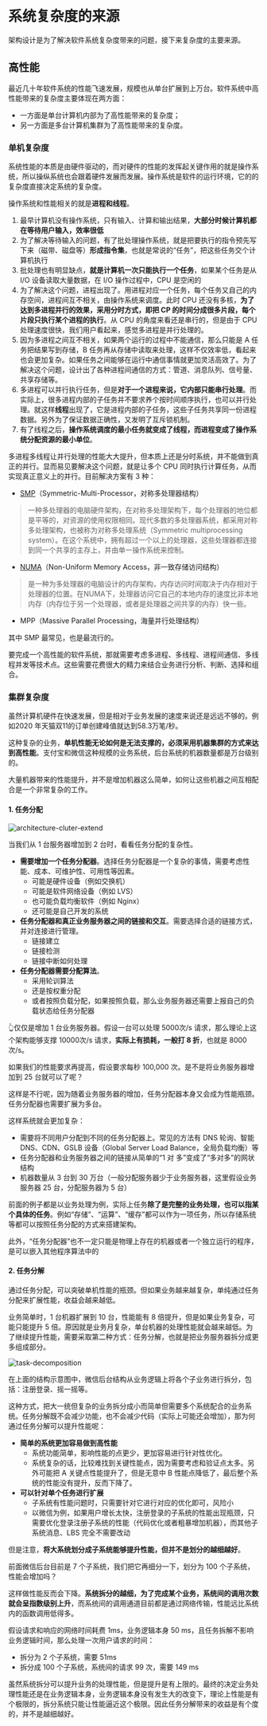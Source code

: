 # 系统复杂度的来源

架构设计是为了解决软件系统复杂度带来的问题，接下来复杂度的主要来源。

## 高性能

最近几十年软件系统的性能飞速发展，规模也从单台扩展到上万台。软件系统中高性能带来的复杂度主要体现在两方面：
- 一方面是单台计算机内部为了高性能带来的复杂度；
- 另一方面是多台计算机集群为了高性能带来的复杂度。

### 单机复杂度

系统性能的本质是由硬件驱动的，而对硬件的性能的发挥起关键作用的就是操作系统，所以操纵系统也会跟着硬件发展而发展。操作系统是软件的运行环境，它的的复杂度直接决定系统的复杂度。

操作系统和性能相关的就是**进程和线程**。

1. 最早计算机没有操作系统，只有输入、计算和输出结果，**大部分时候计算机都在等待用户输入，效率很低**
2. 为了解决等待输入的问题，有了批处理操作系统，就是把要执行的指令预先写下来（磁带、磁盘等）**形成指令集**，也就是常说的“任务”，把这些任务交个计算机执行
3. 批处理也有明显缺点，**就是计算机一次只能执行一个任务**，如果某个任务是从 I/O 设备读取大量数据，在 I/O 操作过程中，CPU 是空闲的
4. 为了解决这个问题，进程出现了。用进程对应一个任务，每个任务又自己的内存空间，进程间互不相关，由操作系统来调度。此时 CPU 还没有多核，**为了达到多进程并行的效果，采用分时方式，即把 CP 的时间分成很多片段，每个片段只执行某个进程的执行**。从 CPU 的角度来看还是串行的，但是由于 CPU 处理速度很快，我们用户看起来，感觉多进程是并行处理的。
5. 因为多进程之间互不相关，如果两个运行的过程中不能通信，那么只能是 A 任务把结果写到存储，B 任务再从存储中读取来处理，这样不仅效率低，看起来也会更加复杂。如果任务之间能够在运行中通信事情就更加灵活高效了。为了解决这个问题，设计出了各种进程间通信的方式：管道、消息队列、信号量、共享存储等。
6. 多进程可以并行执行任务，但是**对于一个进程来说，它内部只能串行处理**。而实际上，很多进程内部的子任务并不要求养个按时间顺序执行，也可以并行处理。就这样**线程**出现了，它是进程内部的子任务，这些子任务共享同一份进程数据。另外为了保证数据正确性，又发明了互斥锁机制。
7. 有了线程之后，**操作系统调度的最小任务就变成了线程，而进程变成了操作系统分配资源的最小单位**。

多进程多线程让并行处理的性能大大提升，但本质上还是分时系统，并不能做到真正的并行。显而易见要解决这个问题，就是让多个 CPU 同时执行计算任务，从而实现真正意义上的并行。目前解决方案有 3 种：
- [SMP](https://zh.wikipedia.org/wiki/%E5%AF%B9%E7%A7%B0%E5%A4%9A%E5%A4%84%E7%90%86)（Symmetric-Multi-Processor，对称多处理器结构）
> 一种多处理器的电脑硬件架构，在对称多处理架构下，每个处理器的地位都是平等的，对资源的使用权限相同。现代多数的多处理器系统，都采用对称多处理架构，也被称为对称多处理系统（Symmetric multiprocessing system）。在这个系统中，拥有超过一个以上的处理器，这些处理器都连接到同一个共享的主存上，并由单一操作系统来控制。
- [NUMA](https://zh.wikipedia.org/wiki/%E9%9D%9E%E5%9D%87%E5%8C%80%E8%AE%BF%E5%AD%98%E6%A8%A1%E5%9E%8B)（Non-Uniform Memory Access，非一致存储访问结构）
> 是一种为多处理器的电脑设计的内存架构，内存访问时间取决于内存相对于处理器的位置。在NUMA下，处理器访问它自己的本地内存的速度比非本地内存（内存位于另一个处理器，或者是处理器之间共享的内存）快一些。
- MPP（Massive Parallel Processing，海量并行处理结构）

其中 SMP 最常见，也是最流行的。

要完成一个高性能的软件系统，那就需要考虑多进程、多线程、进程间通信、多线程并发等技术点。这些需要花费很大的精力来结合业务进行分析、判断、选择和组合。

### 集群复杂度

虽然计算机硬件在快速发展，但是相对于业务发展的速度来说还是远远不够的。例如2020 年天猫双11的订单创建峰值就达到58.3万笔/秒。

这种复杂的业务，**单机性能无论如何是无法支撑的，必须采用机器集群的方式来达到高性能**。支付宝和微信这种规模的业务系统，后台系统的机器数量都是万台级别的。

大量机器带来的性能提升，并不是增加机器这么简单，如何让这些机器之间互相配合是一个非常复杂的工作。

#### 1. 任务分配

![architecture-cluter-extend](../../.vuepress/public/assets/architecture-cluter-extend.png)

当我们从 1 台服务器增加到 2 台时，看看任务分配的复杂性。

- **需要增加一个任务分配器**。选择任务分配器是一个复杂的事情，需要考虑性能、成本、可维护性、可用性等因素。
  - 可能是硬件设备（例如交换机）
  - 可能是软件网络设备（例如 LVS）
  - 也可能负载均衡软件（例如 Nginx）
  - 还可能是自己开发的系统
- **任务分配器和真正业务服务器之间的链接和交互**。需要选择合适的链接方式，并对连接进行管理。
  - 链接建立
  - 链接检测
  - 链接中断如何处理
- **任务分配器需要分配算法**。
  - 采用轮训算法
  - 还是按权重分配
  - 或者按照负载分配，如果按照负载，那么业务服务器还需要上报自己的负载状态给任务分配器

👆仅仅是增加 1 台业务服务器。假设一台可以处理 5000次/s 请求，那么理论上这个架构能够支撑 10000次/s 请求，**实际上有损耗，一般打 8 折**，也就是 8000次/s。

如果我们的性能要求再提高，假设要求每秒 100,000 次。是不是将业务服务器增加到 25 台就可以了呢？

这样是不行呢，因为随着业务服务器的增加，任务分配器本身又会成为性能瓶颈。任务分配器也需要扩展为多台。

这样系统就会更加复杂：

- 需要将不同用户分配到不同的任务分配器上。常见的方法有 DNS 轮询、智能 DNS、CDN、GSLB 设备（Global Server Load Balance，全局负载均衡）等
- 任务分配器和业务服务器之间的链接从简单的“1 对 多”变成了“多对多”的网状结构
- 机器数量从 3 台到 30 万台（一般分配服务器少于业务服务器，这里假设业务服务器 25 台，分配服务器为 5 台）

前面的例子都是以业务处理为例，实际上任务**除了是完整的业务处理，也可以指某个具体的任务**。例如“存储”、“运算”、“缓存”都可以作为一项任务，所以存储系统等都可以按照任务分配的方式来搭建架构。

此外，“任务分配器”也不一定只能是物理上存在的机器或者一个独立运行的程序，是可以嵌入其他程序算法中的

#### 2. 任务分解

通过任务分配，可以突破单机性能的瓶颈。但如果业务越来越复杂，单纯通过任务分配来扩展性能，收益会越来越低。

业务简单时，1 台机器扩展到 10 台，性能能有 8 倍提升，但是如果业务复杂，可能只能提升 5 倍。原因就是业务月复杂，单台机器的处理性能就会越来越低。为了继续提升性能，需要采取第二种方式：任务分解，也就是把业务服务器拆分成更多组成部分。

![task-decomposition](../../.vuepress/public/assets/architecture-cluter-task-decomposition.png)

在上面的结构示意图中，微信后台结构从业务逻辑上将各个子业务进行拆分，包括：注册登录、摇一摇等。

这种方式，把大一统但复杂的业务拆分成小而简单但需要多个系统配合的业务系统。任务分解既不会减少功能，也不会减少代码（实际上可能还会增加），那为何通过任务分解可以提升性能呢：

- **简单的系统更加容易做到高性能**
  - 系统功能简单，影响性能的点更少，更加容易进行针对性优化。
  - 系统复杂的话，比较难找到关键性能点，因为需要考虑和验证点太多。另外可能把 A 关键点性能提升了，但是无意中 B 性能点降低了，最后整个系统的性能没有提升，反而下降了。
- **可以针对单个任务进行扩展**
  - 子系统有性能问题时，只需要针对它进行对应的优化即可，风险小
  - 以微信为例，如果用户增长太快，注册登录的子系统的性能出现瓶颈，只需要优化登录注册子系统的性能（代码优化或者粗暴增加机器），而其他子系统消息、LBS 完全不需要改动

但是注意，**将大系统划分成子系统能够提升性能，但并不是划分的越细越好**。

前面微信后台目前是 7 个子系统，我们把它再细分一下，划分为 100 个子系统，性能会增加吗？

这样做性能反而会下降。**系统拆分的越细，为了完成某个业务，系统间的调用次数就会呈指数级别上升**，而系统间的调用通道目前都是通过网络传输，性能远比系统内的函数调用低得多。

假设请求和响应的网络时间耗费 1ms，业务逻辑本身 50 ms，且任务拆解不影响业务逻辑时间，那么处理一次用户请求的时间：
- 拆分为 2 个子系统，需要 51ms
- 拆分成 100 个子系统，系统间的请求 99 次，需要 149 ms

虽然系统拆分可以提升业务的处理性能，但是提升是有上限的。最终的决定业务处理性能还是在业务逻辑本身，业务逻辑本身没有发生大的改变下，理论上性能是有个极限的，拆分系统只能让性能逼近这个极限。因此任务分解带来的收益是有个度的，并不是越细越好。